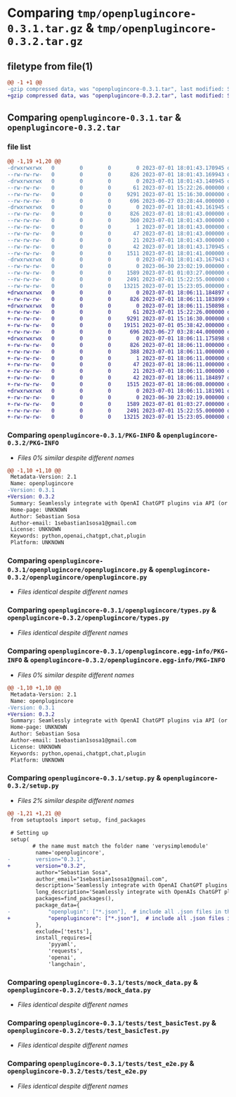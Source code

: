 # Comparing `tmp/openplugincore-0.3.1.tar.gz` & `tmp/openplugincore-0.3.2.tar.gz`

## filetype from file(1)

```diff
@@ -1 +1 @@
-gzip compressed data, was "openplugincore-0.3.1.tar", last modified: Sat Jul  1 18:01:43 2023, max compression
+gzip compressed data, was "openplugincore-0.3.2.tar", last modified: Sat Jul  1 18:06:11 2023, max compression
```

## Comparing `openplugincore-0.3.1.tar` & `openplugincore-0.3.2.tar`

### file list

```diff
@@ -1,19 +1,20 @@
-drwxrwxrwx   0        0        0        0 2023-07-01 18:01:43.170945 openplugincore-0.3.1/
--rw-rw-rw-   0        0        0      826 2023-07-01 18:01:43.169943 openplugincore-0.3.1/PKG-INFO
-drwxrwxrwx   0        0        0        0 2023-07-01 18:01:43.140945 openplugincore-0.3.1/openplugincore/
--rw-rw-rw-   0        0        0       61 2023-07-01 15:22:26.000000 openplugincore-0.3.1/openplugincore/__init__.py
--rw-rw-rw-   0        0        0     9291 2023-07-01 15:16:30.000000 openplugincore-0.3.1/openplugincore/openplugincore.py
--rw-rw-rw-   0        0        0      696 2023-06-27 03:28:44.000000 openplugincore-0.3.1/openplugincore/types.py
-drwxrwxrwx   0        0        0        0 2023-07-01 18:01:43.161945 openplugincore-0.3.1/openplugincore.egg-info/
--rw-rw-rw-   0        0        0      826 2023-07-01 18:01:43.000000 openplugincore-0.3.1/openplugincore.egg-info/PKG-INFO
--rw-rw-rw-   0        0        0      360 2023-07-01 18:01:43.000000 openplugincore-0.3.1/openplugincore.egg-info/SOURCES.txt
--rw-rw-rw-   0        0        0        1 2023-07-01 18:01:43.000000 openplugincore-0.3.1/openplugincore.egg-info/dependency_links.txt
--rw-rw-rw-   0        0        0       47 2023-07-01 18:01:43.000000 openplugincore-0.3.1/openplugincore.egg-info/requires.txt
--rw-rw-rw-   0        0        0       21 2023-07-01 18:01:43.000000 openplugincore-0.3.1/openplugincore.egg-info/top_level.txt
--rw-rw-rw-   0        0        0       42 2023-07-01 18:01:43.170945 openplugincore-0.3.1/setup.cfg
--rw-rw-rw-   0        0        0     1511 2023-07-01 18:01:41.000000 openplugincore-0.3.1/setup.py
-drwxrwxrwx   0        0        0        0 2023-07-01 18:01:43.167943 openplugincore-0.3.1/tests/
--rw-rw-rw-   0        0        0        0 2023-06-30 23:02:19.000000 openplugincore-0.3.1/tests/__init__.py
--rw-rw-rw-   0        0        0     1589 2023-07-01 01:03:27.000000 openplugincore-0.3.1/tests/mock_data.py
--rw-rw-rw-   0        0        0     2491 2023-07-01 15:22:55.000000 openplugincore-0.3.1/tests/test_basicTest.py
--rw-rw-rw-   0        0        0    13215 2023-07-01 15:23:05.000000 openplugincore-0.3.1/tests/test_e2e.py
+drwxrwxrwx   0        0        0        0 2023-07-01 18:06:11.184897 openplugincore-0.3.2/
+-rw-rw-rw-   0        0        0      826 2023-07-01 18:06:11.183899 openplugincore-0.3.2/PKG-INFO
+drwxrwxrwx   0        0        0        0 2023-07-01 18:06:11.150898 openplugincore-0.3.2/openplugincore/
+-rw-rw-rw-   0        0        0       61 2023-07-01 15:22:26.000000 openplugincore-0.3.2/openplugincore/__init__.py
+-rw-rw-rw-   0        0        0     9291 2023-07-01 15:16:30.000000 openplugincore-0.3.2/openplugincore/openplugincore.py
+-rw-rw-rw-   0        0        0    19151 2023-07-01 05:38:42.000000 openplugincore-0.3.2/openplugincore/plugins.json
+-rw-rw-rw-   0        0        0      696 2023-06-27 03:28:44.000000 openplugincore-0.3.2/openplugincore/types.py
+drwxrwxrwx   0        0        0        0 2023-07-01 18:06:11.175898 openplugincore-0.3.2/openplugincore.egg-info/
+-rw-rw-rw-   0        0        0      826 2023-07-01 18:06:11.000000 openplugincore-0.3.2/openplugincore.egg-info/PKG-INFO
+-rw-rw-rw-   0        0        0      388 2023-07-01 18:06:11.000000 openplugincore-0.3.2/openplugincore.egg-info/SOURCES.txt
+-rw-rw-rw-   0        0        0        1 2023-07-01 18:06:11.000000 openplugincore-0.3.2/openplugincore.egg-info/dependency_links.txt
+-rw-rw-rw-   0        0        0       47 2023-07-01 18:06:11.000000 openplugincore-0.3.2/openplugincore.egg-info/requires.txt
+-rw-rw-rw-   0        0        0       21 2023-07-01 18:06:11.000000 openplugincore-0.3.2/openplugincore.egg-info/top_level.txt
+-rw-rw-rw-   0        0        0       42 2023-07-01 18:06:11.184897 openplugincore-0.3.2/setup.cfg
+-rw-rw-rw-   0        0        0     1515 2023-07-01 18:06:08.000000 openplugincore-0.3.2/setup.py
+drwxrwxrwx   0        0        0        0 2023-07-01 18:06:11.181901 openplugincore-0.3.2/tests/
+-rw-rw-rw-   0        0        0        0 2023-06-30 23:02:19.000000 openplugincore-0.3.2/tests/__init__.py
+-rw-rw-rw-   0        0        0     1589 2023-07-01 01:03:27.000000 openplugincore-0.3.2/tests/mock_data.py
+-rw-rw-rw-   0        0        0     2491 2023-07-01 15:22:55.000000 openplugincore-0.3.2/tests/test_basicTest.py
+-rw-rw-rw-   0        0        0    13215 2023-07-01 15:23:05.000000 openplugincore-0.3.2/tests/test_e2e.py
```

### Comparing `openplugincore-0.3.1/PKG-INFO` & `openplugincore-0.3.2/PKG-INFO`

 * *Files 0% similar despite different names*

```diff
@@ -1,10 +1,10 @@
 Metadata-Version: 2.1
 Name: openplugincore
-Version: 0.3.1
+Version: 0.3.2
 Summary: Seamlessly integrate with OpenAI ChatGPT plugins via API (or client), offering the same powerful functionality as the ChatGPT api + plugins!
 Home-page: UNKNOWN
 Author: Sebastian Sosa
 Author-email: 1sebastian1sosa1@gmail.com
 License: UNKNOWN
 Keywords: python,openai,chatgpt,chat,plugin
 Platform: UNKNOWN
```

### Comparing `openplugincore-0.3.1/openplugincore/openplugincore.py` & `openplugincore-0.3.2/openplugincore/openplugincore.py`

 * *Files identical despite different names*

### Comparing `openplugincore-0.3.1/openplugincore/types.py` & `openplugincore-0.3.2/openplugincore/types.py`

 * *Files identical despite different names*

### Comparing `openplugincore-0.3.1/openplugincore.egg-info/PKG-INFO` & `openplugincore-0.3.2/openplugincore.egg-info/PKG-INFO`

 * *Files 0% similar despite different names*

```diff
@@ -1,10 +1,10 @@
 Metadata-Version: 2.1
 Name: openplugincore
-Version: 0.3.1
+Version: 0.3.2
 Summary: Seamlessly integrate with OpenAI ChatGPT plugins via API (or client), offering the same powerful functionality as the ChatGPT api + plugins!
 Home-page: UNKNOWN
 Author: Sebastian Sosa
 Author-email: 1sebastian1sosa1@gmail.com
 License: UNKNOWN
 Keywords: python,openai,chatgpt,chat,plugin
 Platform: UNKNOWN
```

### Comparing `openplugincore-0.3.1/setup.py` & `openplugincore-0.3.2/setup.py`

 * *Files 2% similar despite different names*

```diff
@@ -1,21 +1,21 @@
 from setuptools import setup, find_packages
 
 # Setting up
 setup(
        # the name must match the folder name 'verysimplemodule'
         name='openplugincore', 
-        version="0.3.1",
+        version="0.3.2",
         author="Sebastian Sosa",
         author_email="1sebastian1sosa1@gmail.com",
         description='Seamlessly integrate with OpenAI ChatGPT plugins via API (or client), offering the same powerful functionality as the ChatGPT api + plugins!',
         long_description='Seamlessly integrate with OpenAIs ChatGPT plugins via API (or client), offering the same powerful functionality as the ChatGPT api + plugins!',
         packages=find_packages(),
         package_data={
-            "openplugin": ["*.json"],  # include all .json files in the openplugin package
+            "openplugincore": ["*.json"],  # include all .json files in the openplugin package
         },
         exclude=['tests'],
         install_requires=[
             'pyyaml',
             'requests',
             'openai',
             'langchain',
```

### Comparing `openplugincore-0.3.1/tests/mock_data.py` & `openplugincore-0.3.2/tests/mock_data.py`

 * *Files identical despite different names*

### Comparing `openplugincore-0.3.1/tests/test_basicTest.py` & `openplugincore-0.3.2/tests/test_basicTest.py`

 * *Files identical despite different names*

### Comparing `openplugincore-0.3.1/tests/test_e2e.py` & `openplugincore-0.3.2/tests/test_e2e.py`

 * *Files identical despite different names*

